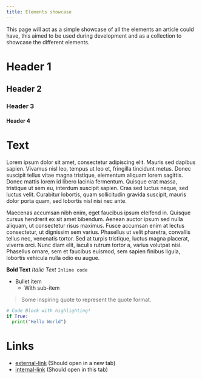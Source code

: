 ```yaml
---
title: Elements showcase
---
```


This page will act as a simple showcase of all the elements an article could have, this aimed to be used during development and as a collection to showcase the different elements.

# Header 1
## Header 2
### Header 3
#### Header 4

# Text

Lorem ipsum dolor sit amet, consectetur adipiscing elit. Mauris sed dapibus sapien. Vivamus nisl leo, tempus ut leo et, fringilla tincidunt metus. Donec suscipit tellus vitae magna tristique, elementum aliquam lorem sagittis. Donec mattis lorem id libero lacinia fermentum. Quisque erat massa, tristique ut sem eu, interdum suscipit sapien. Cras sed luctus neque, sed luctus velit. Curabitur lobortis, quam sollicitudin gravida suscipit, mauris dolor porta quam, sed lobortis nisl nisi nec ante. 

Maecenas accumsan nibh enim, eget faucibus ipsum eleifend in. Quisque cursus hendrerit ex sit amet bibendum. Aenean auctor ipsum sed nulla aliquam, ut consectetur risus maximus. Fusce accumsan enim at lectus consectetur, ut dignissim sem varius. Phasellus ut velit pharetra, convallis tellus nec, venenatis tortor. Sed at turpis tristique, luctus magna placerat, viverra orci. Nunc diam elit, iaculis rutrum tortor a, varius volutpat nisi. Phasellus ornare, sem et faucibus euismod, sem sapien finibus ligula, lobortis vehicula nulla odio eu augue.


**Bold Text** _Italic Text_ `Inline code`

- Bullet item
  - With sub-item

 
> Some inspiring quote to represent the quote format.

```python
# Code Block with highlighting!
if True:
  print("Hello World")
```

# Links

- [external-link](https://wiki.nickbelzer.me)
(Should open in a new tab)
- [internal-link](/)
(Should open in this tab)